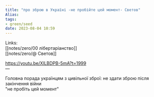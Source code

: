 ```yaml
---
title: "про зброю в Україні -не пробійте цей момент- Светов"
Alias: 
tags:
- green/seed
date: 2023-08-04 10:59
---
```

Links:  
[[notes/zero/00 лібертаріанство]]  
[[notes/zero/@ Светов]]

https://youtu.be/XlLBDPB-5mA?t=1999  
— 

Головна порада українцям з цивільної зброї: не здати зброю після закінчення війни  
"не пробіть цей момент" 

